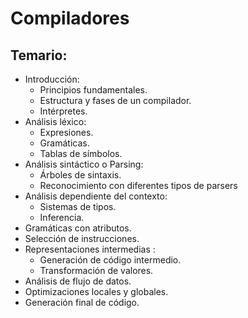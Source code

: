 # Compiladores
## Temario:
- Introducción:
  - Principios fundamentales.
  - Estructura y fases de un compilador.
  - Intérpretes.
- Análisis léxico:
  - Expresiones.
  - Gramáticas.
  - Tablas de símbolos.
- Análisis sintáctico o Parsing:
  - Árboles de sintaxis.
  - Reconocimiento con diferentes tipos de parsers
- Análisis dependiente del contexto:
  - Sistemas de tipos.
  - Inferencia.
- Gramáticas con atributos.
- Selección de instrucciones.
- Representaciones intermedias :
  - Generación de código intermedio.
  - Transformación de valores.
- Análisis de flujo de datos.
- Optimizaciones locales y globales.
- Generación final de código.
